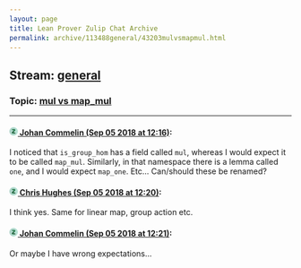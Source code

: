 ```yaml
---
layout: page
title: Lean Prover Zulip Chat Archive 
permalink: archive/113488general/43203mulvsmapmul.html
---
```


## Stream: [general](index.html)
### Topic: [mul vs map_mul](43203mulvsmapmul.html)

---

#### [![Click to go to Zulip](../../assets/img/zulip2.png) Johan Commelin (Sep 05 2018 at 12:16)](https://leanprover.zulipchat.com/#narrow/stream/113488-general/topic/mul%20vs%20map_mul/near/133366536):
I noticed that `is_group_hom` has a field called `mul`, whereas I would expect it to be called `map_mul`. Similarly, in that namespace there is a lemma called `one`, and I would expect `map_one`. Etc...
Can/should these be renamed?

#### [![Click to go to Zulip](../../assets/img/zulip2.png) Chris Hughes (Sep 05 2018 at 12:20)](https://leanprover.zulipchat.com/#narrow/stream/113488-general/topic/mul%20vs%20map_mul/near/133366679):
I think yes. Same for linear map, group action etc.

#### [![Click to go to Zulip](../../assets/img/zulip2.png) Johan Commelin (Sep 05 2018 at 12:21)](https://leanprover.zulipchat.com/#narrow/stream/113488-general/topic/mul%20vs%20map_mul/near/133366690):
Or maybe I have wrong expectations...

